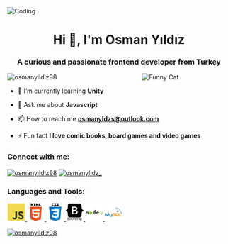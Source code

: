 <img src="https://img.freepik.com/free-vector/programming-typographic-header-building-development-process-web-page-website-development-codding-digital-specialist-isolated-flat-illustration_613284-1440.jpg?w=1380&t=st=1692617959~exp=1692618559~hmac=30b6f1874fa642f793eb35fc168ee9962ad398645542d394f91d8a8c0c2ae8c0" alt="Coding">
<h1 align="center">Hi 👋, I'm Osman Yıldız</h1>
<h3 align="center">A curious and passionate frontend developer from Turkey</h3>
<img  src="https://media.tenor.com/y2JXkY1pXkwAAAAC/cat-computer.gif" alt="Funny Cat" align="right" width="200px">

<p align="left"> <img src="https://komarev.com/ghpvc/?username=osmanyildiz98&label=Profile%20views&color=0e75b6&style=flat" alt="osmanyildiz98" /> </p>

- 🌱 I’m currently learning **Unity**

- 💬 Ask me about **Javascript**

- 📫 How to reach me **osmanyldzs@outlook.com**

- ⚡ Fun fact **I love comic books, board games and video games**

<h3 align="left">Connect with me:</h3>
<p align="left">
<a href="https://linkedin.com/in/osmanyıldız98" target="blank"><img align="center" src="https://raw.githubusercontent.com/rahuldkjain/github-profile-readme-generator/master/src/images/icons/Social/linked-in-alt.svg" alt="osmanyıldız98" height="30" width="40" /></a>
<a href="https://instagram.com/osmanylldz_" target="blank"><img align="center" src="https://raw.githubusercontent.com/rahuldkjain/github-profile-readme-generator/master/src/images/icons/Social/instagram.svg" alt="osmanylldz_" height="30" width="40" /></a>
</p>

<h3 align="left">Languages and Tools:</h3>
<p align="left">  <a href="https://developer.mozilla.org/en-US/docs/Web/JavaScript" target="_blank" rel="noreferrer"> <img src="https://raw.githubusercontent.com/devicons/devicon/master/icons/javascript/javascript-original.svg" alt="javascript" width="40" height="40"/>  <a href="https://www.w3.org/html/" target="_blank" rel="noreferrer"> <img src="https://raw.githubusercontent.com/devicons/devicon/master/icons/html5/html5-original-wordmark.svg" alt="html5" width="40" height="40"/> </a> <a href="https://www.w3schools.com/css/" target="_blank" rel="noreferrer"> <img src="https://raw.githubusercontent.com/devicons/devicon/master/icons/css3/css3-original-wordmark.svg" alt="css3" width="40" height="40"/> <a href="https://getbootstrap.com" target="_blank" rel="noreferrer"> <img src="https://raw.githubusercontent.com/devicons/devicon/master/icons/bootstrap/bootstrap-plain-wordmark.svg" alt="bootstrap" width="40" height="40"/>  </a> </a></a> </a> <a href="https://nodejs.org" target="_blank" rel="noreferrer"> <img src="https://raw.githubusercontent.com/devicons/devicon/master/icons/nodejs/nodejs-original-wordmark.svg" alt="nodejs" width="40" height="40"/> </a> <a href="https://www.mysql.com/" target="_blank" rel="noreferrer"> <img src="https://raw.githubusercontent.com/devicons/devicon/master/icons/mysql/mysql-original-wordmark.svg" alt="mysql" width="40" height="40"/>   </p>

<p><img align="center" src="https://github-readme-streak-stats.herokuapp.com/?user=osmanyildiz98&" alt="osmanyildiz98" /></p>

